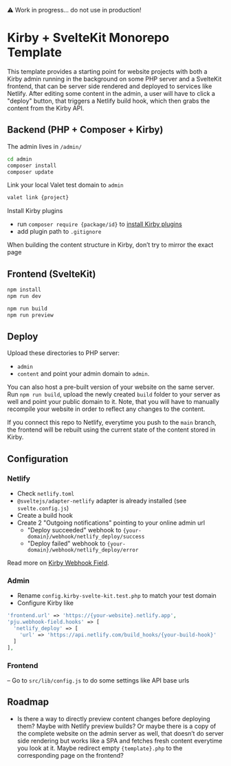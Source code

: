 ⚠️ Work in progress... do not use in production!

# Kirby + SvelteKit Monorepo Template

This template provides a starting point for website projects with both a Kirby admin running in the background on some PHP server and a SvelteKit frontend, that can be server side rendered and deployed to services like Netlify.
After editing some content in the admin, a user will have to click a "deploy" button, that triggers a Netlify build hook, which then grabs the content from the Kirby API.

## Backend (PHP + Composer + Kirby)

The admin lives in `/admin/`
```bash
cd admin
composer install
composer update
```

Link your local Valet test domain to `admin`
```bash
valet link {project}
```

Install Kirby plugins
- run `composer require {package/id}` to [install Kirby plugins](https://getkirby.com/docs/cookbook/setup/composer#using-composer-for-kirby-plugins)
- add plugin path to `.gitignore`

When building the content structure in Kirby, don’t try to mirror the exact page

## Frontend (SvelteKit)

```bash
npm install
npm run dev

npm run build
npm run preview
```

## Deploy

Upload these directories to PHP server:
- `admin`
- `content`
and point your admin domain to `admin`.

You can also host a pre-built version of your website on the same server. Run `npm run build`, upload the newly created `build` folder to your server as well and point your public domain to it. Note, that you will have to manually recompile your website in order to reflect any changes to the content.

If you connect this repo to Netlify, everytime you push to the `main` branch, the frontend will be rebuilt using the current state of the content stored in Kirby.

## Configuration

### Netlify
- Check `netlify.toml`
- `@sveltejs/adapter-netlify` adapter is already installed (see `svelte.config.js`)
- Create a build hook
- Create 2 "Outgoing notifications" pointing to your online admin url
  - "Deploy succeeded" webhook to `{your-domain}/webhook/netlify_deploy/success`
  - "Deploy failed" webhook to `{your-domain}/webhook/netlify_deploy/error`

Read more on [Kirby Webhook Field](https://github.com/pju-/kirby-webhook-field/blob/master/docs/quickstart.md).

### Admin
- Rename `config.kirby-svelte-kit.test.php` to match your test domain
- Configure Kirby like
```php
'frontend.url' => 'https://{your-website}.netlify.app',
'pju.webhook-field.hooks' => [
  'netlify_deploy' => [
    'url' => 'https://api.netlify.com/build_hooks/{your-build-hook}'
  ]
],
```

### Frontend

– Go to `src/lib/config.js` to do some settings like API base urls

## Roadmap

- Is there a way to directly preview content changes before deploying them? Maybe with Netlify preview builds? Or maybe there is a copy of the complete website on the admin server as well, that doesn’t do server side rendering but works like a SPA and fetches fresh content everytime you look at it. Maybe redirect empty `{template}.php` to the corresponding page on the frontend?
